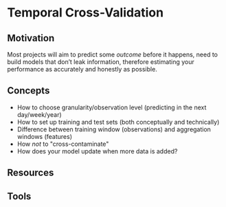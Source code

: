 # Temporal Cross-Validation 

## Motivation
Most projects will aim to predict some *outcome* before it happens, need to build models that don’t leak information, therefore estimating your performance as accurately and honestly as possible.

## Concepts
* How to choose granularity/observation level (predicting in the next day/week/year)
* How to set up training and test sets (both conceptually and technically)
* Difference between training window (observations) and aggregation windows (features)
* How *not* to "cross-contaminate" 
* How does your model update when more data is added?


## Resources

## Tools